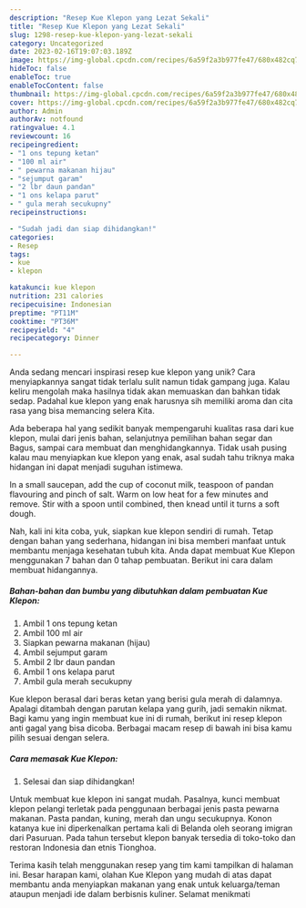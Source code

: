 ```yaml
---
description: "Resep Kue Klepon yang Lezat Sekali"
title: "Resep Kue Klepon yang Lezat Sekali"
slug: 1298-resep-kue-klepon-yang-lezat-sekali
category: Uncategorized
date: 2023-02-16T19:07:03.189Z
image: https://img-global.cpcdn.com/recipes/6a59f2a3b977fe47/680x482cq70/kue-klepon-foto-resep-utama.jpg
hideToc: false
enableToc: true
enableTocContent: false
thumbnail: https://img-global.cpcdn.com/recipes/6a59f2a3b977fe47/680x482cq70/kue-klepon-foto-resep-utama.jpg
cover: https://img-global.cpcdn.com/recipes/6a59f2a3b977fe47/680x482cq70/kue-klepon-foto-resep-utama.jpg
author: Admin
authorAv: notfound
ratingvalue: 4.1
reviewcount: 16
recipeingredient:
- "1 ons tepung ketan"
- "100 ml air"
- " pewarna makanan hijau"
- "sejumput garam"
- "2 lbr daun pandan"
- "1 ons kelapa parut"
- " gula merah secukupny"
recipeinstructions:

- "Sudah jadi dan siap dihidangkan!"
categories:
- Resep
tags:
- kue
- klepon

katakunci: kue klepon 
nutrition: 231 calories
recipecuisine: Indonesian
preptime: "PT11M"
cooktime: "PT36M"
recipeyield: "4"
recipecategory: Dinner

---
```





Anda sedang mencari inspirasi resep kue klepon yang unik? Cara menyiapkannya sangat tidak terlalu sulit namun tidak gampang juga. Kalau keliru mengolah maka hasilnya tidak akan memuaskan dan bahkan tidak sedap. Padahal kue klepon yang enak harusnya sih memiliki aroma dan cita rasa yang bisa memancing selera Kita.





Ada beberapa hal yang sedikit banyak mempengaruhi kualitas rasa dari kue klepon, mulai dari jenis bahan, selanjutnya pemilihan bahan segar dan Bagus, sampai cara membuat dan menghidangkannya. Tidak usah pusing kalau mau menyiapkan kue klepon yang enak,      asal sudah tahu triknya maka hidangan ini dapat menjadi suguhan istimewa.














In a small saucepan, add the cup of coconut milk, teaspoon of pandan flavouring and pinch of salt. Warm on low heat for a few minutes and remove. Stir with a spoon until combined, then knead until it turns a soft dough.






Nah, kali ini kita coba, yuk, siapkan kue klepon sendiri di rumah. Tetap dengan bahan yang sederhana, hidangan ini bisa memberi manfaat untuk membantu menjaga kesehatan tubuh kita. Anda dapat membuat Kue Klepon menggunakan 7 bahan dan 0 tahap pembuatan. Berikut ini cara dalam membuat hidangannya.

<!--inarticleads1-->

##### Bahan-bahan dan bumbu yang dibutuhkan dalam pembuatan Kue Klepon:

1. Ambil 1 ons tepung ketan
1. Ambil 100 ml air
1. Siapkan  pewarna makanan (hijau)
1. Ambil sejumput garam
1. Ambil 2 lbr daun pandan
1. Ambil 1 ons kelapa parut
1. Ambil  gula merah secukupny


Kue klepon berasal dari beras ketan yang berisi gula merah di dalamnya. Apalagi ditambah dengan parutan kelapa yang gurih, jadi semakin nikmat. Bagi kamu yang ingin membuat kue ini di rumah, berikut ini resep klepon anti gagal yang bisa dicoba. Berbagai macam resep di bawah ini bisa kamu pilih sesuai dengan selera. 

<!--inarticleads2-->

##### Cara memasak Kue Klepon:


1. Selesai dan siap dihidangkan!

Untuk membuat kue klepon ini sangat mudah. Pasalnya, kunci membuat klepon pelangi terletak pada penggunaan berbagai jenis pasta pewarna makanan. Pasta pandan, kuning, merah dan ungu secukupnya. Konon katanya kue ini diperkenalkan pertama kali di Belanda oleh seorang imigran dari Pasuruan. Pada tahun tersebut klepon banyak tersedia di toko-toko dan restoran Indonesia dan etnis Tionghoa. 

Terima kasih telah menggunakan resep yang tim kami tampilkan di halaman ini. Besar harapan kami, olahan Kue Klepon yang mudah di atas dapat membantu anda menyiapkan makanan yang enak untuk keluarga/teman ataupun menjadi ide dalam berbisnis kuliner. Selamat menikmati
